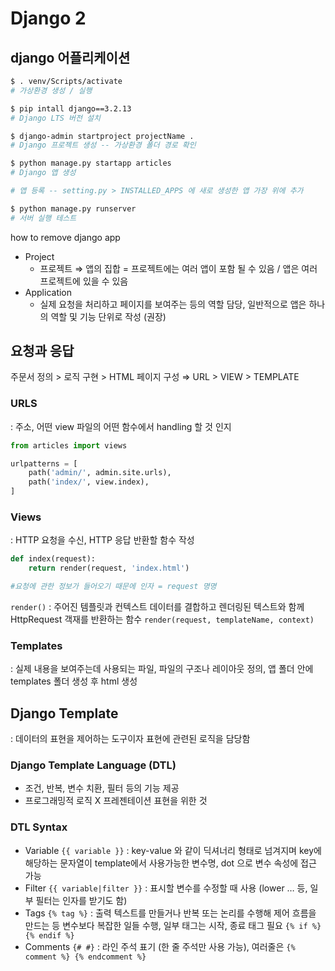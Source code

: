 # Django 2

## django 어플리케이션

```bash
$ . venv/Scripts/activate
# 가상환경 생성 / 실행

$ pip intall django==3.2.13
# Django LTS 버전 설치

$ django-admin startproject projectName .
# Django 프로젝트 생성 -- 가상환경 폴더 경로 확인

$ python manage.py startapp articles
# Django 앱 생성

# 앱 등록 -- setting.py > INSTALLED_APPS 에 새로 생성한 앱 가장 위에 추가

$ python manage.py runserver
# 서버 실행 테스트
```

how to remove django app

-   Project
    -   프로젝트 ⇒ 앱의 집합 = 프로젝트에는 여러 앱이 포함 될 수 있음 / 앱은 여러 프로젝트에 있을 수 있음
-   Application
    -   실제 요청을 처리하고 페이지를 보여주는 등의 역할 담당, 일반적으로 앱은 하나의 역할 및 기능 단위로 작성 (권장)

## 요청과 응답

주문서 정의 > 로직 구현 > HTML 페이지 구성 ⇒ URL > VIEW > TEMPLATE

### URLS

: 주소, 어떤 view 파일의 어떤 함수에서 handling 할 것 인지

```python
from articles import views

urlpatterns = [
	path('admin/', admin.site.urls),
	path('index/', view.index),
]
```

### Views

: HTTP 요청을 수신, HTTP 응답 반환할 함수 작성

```python
def index(request):
	return render(request, 'index.html')

#요청에 관한 정보가 들어오기 때문에 인자 = request 명명
```

`render()` : 주어진 템플릿과 컨텍스트 데이터를 결합하고 렌더링된 텍스트와 함께 HttpRequest 객재를 반환하는 함수 `render(request, templateName, context)`

### Templates

: 실제 내용을 보여주는데 사용되는 파일, 파일의 구조나 레이아웃 정의, 앱 폴더 안에 templates 폴더 생성 후 html 생성

## Django Template

: 데이터의 표현을 제어하는 도구이자 표현에 관련된 로직을 담당함

### Django Template Language (DTL)

-   조건, 반복, 변수 치환, 필터 등의 기능 제공
-   프로그래밍적 로직 X 프레젠테이션 표현을 위한 것

### DTL Syntax

-   Variable `{{ variable }}` : key-value 와 같이 딕셔너리 형태로 넘겨지며 key에 해당하는 문자열이 template에서 사용가능한 변수명, dot 으로 변수 속성에 접근 가능
-   Filter `{{ variable|filter }}` : 표시할 변수를 수정할 때 사용 (lower … 등, 일부 필터는 인자를 받기도 함)
-   Tags `{% tag %}` : 출력 텍스트를 만들거나 반복 또는 논리를 수행해 제어 흐름을 만드는 등 변수보다 복잡한 일들 수행, 일부 태그는 시작, 종료 태그 필요 `{% if %} {% endif %}`
-   Comments `{# #}` : 라인 주석 표기 (한 줄 주석만 사용 가능), 여러줄은 `{% comment %} {% endcomment %}`

